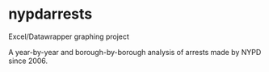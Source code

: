 # nypdarrests
Excel/Datawrapper graphing project

A year-by-year and borough-by-borough analysis of arrests made by NYPD since 2006.
